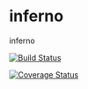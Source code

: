 # inferno
inferno


[![Build Status](https://travis-ci.org/DerThorsten/inferno.png?branch=master)](https://travis-ci.org/DerThorsten/inferno)

[![Coverage Status](https://coveralls.io/repos/DerThorsten/inferno/badge.svg)](https://coveralls.io/r/DerThorsten/inferno)